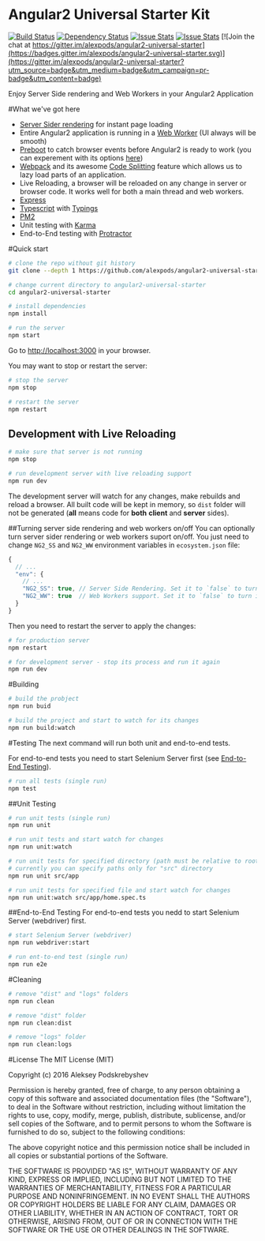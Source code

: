 # Angular2 Universal Starter Kit

[![Build Status](https://travis-ci.org/alexpods/angular2-universal-starter.svg?branch=master)](https://travis-ci.org/alexpods/angular2-universal-starter)
[![Dependency Status](https://david-dm.org/alexpods/angular2-universal-starter.svg)](https://david-dm.org/alexpods/angular2-universal-starter)
[![Issue Stats](http://issuestats.com/github/alexpods/angular2-universal-starter/badge/pr?style=flat-square)](http://issuestats.com/github/alexpods/angular2-universal-starter)
[![Issue Stats](http://issuestats.com/github/alexpods/angular2-universal-starter/badge/issue?style=flat-square)](http://issuestats.com/github/alexpods/angular2-universal-starter)
[![Join the chat at https://gitter.im/alexpods/angular2-universal-starter](https://badges.gitter.im/alexpods/angular2-universal-starter.svg)](https://gitter.im/alexpods/angular2-universal-starter?utm_source=badge&utm_medium=badge&utm_campaign=pr-badge&utm_content=badge)

Enjoy Server Side rendering and Web Workers in your Angular2 Application



#What we've got here

- [Server Sider rendering](https://angularu.com/VideoSession/2015sf/angular-2-server-rendering) for instant page loading
- Entire Angular2 application is running in a [Web Worker](https://developer.mozilla.org/en-US/docs/Web/API/Web_Workers_API/Using_web_workers) (UI always will be smooth)
- [Preboot](https://www.npmjs.com/package/preboot) to catch browser events before Angular2 is ready to work (you can experement with its options [here](https://github.com/alexpods/angular2-universal-starter/blob/master/constants.js#L32))
- [Webpack](https://webpack.github.io/) and its awesome [Code Splitting](https://webpack.github.io/docs/code-splitting.html) feature which allows us to lazy load parts of an application.
- Live Reloading, a browser will be reloaded on any change in server or browser code. It works well for both a main thread and web workers.
- [Express](http://expressjs.com/)
- [Typescript](http://www.typescriptlang.org/) with [Typings](https://github.com/typings/typings)
- [PM2](http://pm2.keymetrics.io/)
- Unit testing with [Karma](http://karma-runner.github.io/)
- End-to-End testing with [Protractor](https://angular.github.io/protractor)

#Quick start
```bash
# clone the repo without git history
git clone --depth 1 https://github.com/alexpods/angular2-universal-starter.git

# change current directory to angular2-universal-starter
cd angular2-universal-starter

# install dependencies
npm install

# run the server
npm start
```
Go to [http://localhost:3000](http://localhost:3000) in your browser.

You may want to stop or restart the server:
```bash
# stop the server
npm stop

# restart the server
npm restart
```

## Development with Live Reloading
```bash
# make sure that server is not running
npm stop

# run development server with live reloading support
npm run dev
```

The development server will watch for any changes, make rebuilds and reload a browser. All built code will be kept in 
memory, so `dist` folder will not be generated (**all** means code for **both** **client** and **server** sides).

##Turning server side rendering and web workers on/off
You can optionally turn server sider rendering or web workers suport on/off. You just need
to change `NG2_SS` and `NG2_WW` environment variables in `ecosystem.json` file:
```js
{
  // ...
  "env": {
    // ...
    "NG2_SS": true, // Server Side Rendering. Set it to `false` to turn it off.
    "NG2_WW": true  // Web Workers support. Set it to `false` to turn it off
  }
}
```
Then you need to restart the server to apply the changes:
```bash
# for production server
npm restart

# for development server - stop its process and run it again
npm run dev
```

#Building
```bash
# build the probject
npm run buid

# build the project and start to watch for its changes
npm run build:watch
```

#Testing
The next command will run both unit and end-to-end tests.

For end-to-end tests you need to start Selenium Server first (see [End-to-End Testing](#end-to-end-testing)).
```bash
# run all tests (single run)
npm test
```

##Unit Testing
```bash
# run unit tests (single run)
npm run unit

# run unit tests and start watch for changes
npm run unit:watch

# run unit tests for specified directory (path must be relative to root directory)
# currently you can specify paths only for "src" directory
npm run unit src/app

# run unit tests for specified file and start watch for changes
npm run unit:watch src/app/home.spec.ts
```

##End-to-End Testing
For end-to-end tests you nedd to start Selenium Server (webdriver) first.
```bash
# start Selenium Server (webdriver)
npm run webdriver:start

# run ent-to-end test (single run)
npm run e2e
```

#Cleaning
```bash
# remove "dist" and "logs" folders
npm run clean

# remove "dist" folder
npm run clean:dist

# remove "logs" folder
npm run clean:logs
```

#License
The MIT License (MIT)

Copyright (c) 2016 Aleksey Podskrebyshev

Permission is hereby granted, free of charge, to any person obtaining a copy
of this software and associated documentation files (the "Software"), to deal
in the Software without restriction, including without limitation the rights
to use, copy, modify, merge, publish, distribute, sublicense, and/or sell
copies of the Software, and to permit persons to whom the Software is
furnished to do so, subject to the following conditions:

The above copyright notice and this permission notice shall be included in all
copies or substantial portions of the Software.

THE SOFTWARE IS PROVIDED "AS IS", WITHOUT WARRANTY OF ANY KIND, EXPRESS OR
IMPLIED, INCLUDING BUT NOT LIMITED TO THE WARRANTIES OF MERCHANTABILITY,
FITNESS FOR A PARTICULAR PURPOSE AND NONINFRINGEMENT. IN NO EVENT SHALL THE
AUTHORS OR COPYRIGHT HOLDERS BE LIABLE FOR ANY CLAIM, DAMAGES OR OTHER
LIABILITY, WHETHER IN AN ACTION OF CONTRACT, TORT OR OTHERWISE, ARISING FROM,
OUT OF OR IN CONNECTION WITH THE SOFTWARE OR THE USE OR OTHER DEALINGS IN THE
SOFTWARE.

